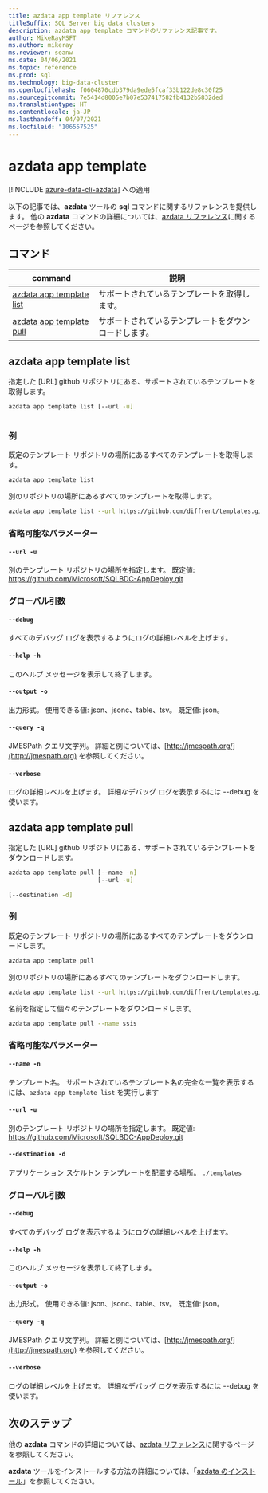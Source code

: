 ```yaml
---
title: azdata app template リファレンス
titleSuffix: SQL Server big data clusters
description: azdata app template コマンドのリファレンス記事です。
author: MikeRayMSFT
ms.author: mikeray
ms.reviewer: seanw
ms.date: 04/06/2021
ms.topic: reference
ms.prod: sql
ms.technology: big-data-cluster
ms.openlocfilehash: f0604870cdb379da9ede5fcaf33b122de8c30f25
ms.sourcegitcommit: 7e5414d8005e7b07e537417582fb4132b5832ded
ms.translationtype: HT
ms.contentlocale: ja-JP
ms.lasthandoff: 04/07/2021
ms.locfileid: "106557525"
---
```

# <a name="azdata-app-template"></a>azdata app template

[!INCLUDE [azure-data-cli-azdata](../../includes/azure-data-cli-azdata.md)] への適用

以下の記事では、**azdata** ツールの **sql** コマンドに関するリファレンスを提供します。 他の **azdata** コマンドの詳細については、[azdata リファレンス](reference-azdata.md)に関するページを参照してください。

## <a name="commands"></a>コマンド

|command|説明|
| --- | --- |
[azdata app template list](#azdata-app-template-list) | サポートされているテンプレートを取得します。
[azdata app template pull](#azdata-app-template-pull) | サポートされているテンプレートをダウンロードします。
## <a name="azdata-app-template-list"></a>azdata app template list
指定した [URL] github リポジトリにある、サポートされているテンプレートを取得します。
```bash
azdata app template list [--url -u] 
                         
```
### <a name="examples"></a>例
既定のテンプレート リポジトリの場所にあるすべてのテンプレートを取得します。
```bash
azdata app template list
```
別のリポジトリの場所にあるすべてのテンプレートを取得します。
```bash
azdata app template list --url https://github.com/diffrent/templates.git
```
### <a name="optional-parameters"></a>省略可能なパラメーター
#### `--url -u`
別のテンプレート リポジトリの場所を指定します。 既定値: https://github.com/Microsoft/SQLBDC-AppDeploy.git
### <a name="global-arguments"></a>グローバル引数
#### `--debug`
すべてのデバッグ ログを表示するようにログの詳細レベルを上げます。
#### `--help -h`
このヘルプ メッセージを表示して終了します。
#### `--output -o`
出力形式。  使用できる値: json、jsonc、table、tsv。  既定値: json。
#### `--query -q`
JMESPath クエリ文字列。 詳細と例については、[http://jmespath.org/](http://jmespath.org) を参照してください。
#### `--verbose`
ログの詳細レベルを上げます。 詳細なデバッグ ログを表示するには --debug を使います。
## <a name="azdata-app-template-pull"></a>azdata app template pull
指定した [URL] github リポジトリにある、サポートされているテンプレートをダウンロードします。
```bash
azdata app template pull [--name -n] 
                         [--url -u]  
                         
[--destination -d]
```
### <a name="examples"></a>例
既定のテンプレート リポジトリの場所にあるすべてのテンプレートをダウンロードします。
```bash
azdata app template pull
```
別のリポジトリの場所にあるすべてのテンプレートをダウンロードします。
```bash
azdata app template list --url https://github.com/diffrent/templates.git
```
名前を指定して個々のテンプレートをダウンロードします。
```bash
azdata app template pull --name ssis            
```
### <a name="optional-parameters"></a>省略可能なパラメーター
#### `--name -n`
テンプレート名。 サポートされているテンプレート名の完全な一覧を表示するには、`azdata app template list` を実行します
#### `--url -u`
別のテンプレート リポジトリの場所を指定します。 既定値: https://github.com/Microsoft/SQLBDC-AppDeploy.git
#### `--destination -d`
アプリケーション スケルトン テンプレートを配置する場所。
`./templates`
### <a name="global-arguments"></a>グローバル引数
#### `--debug`
すべてのデバッグ ログを表示するようにログの詳細レベルを上げます。
#### `--help -h`
このヘルプ メッセージを表示して終了します。
#### `--output -o`
出力形式。  使用できる値: json、jsonc、table、tsv。  既定値: json。
#### `--query -q`
JMESPath クエリ文字列。 詳細と例については、[http://jmespath.org/](http://jmespath.org) を参照してください。
#### `--verbose`
ログの詳細レベルを上げます。 詳細なデバッグ ログを表示するには --debug を使います。

## <a name="next-steps"></a>次のステップ

他の **azdata** コマンドの詳細については、[azdata リファレンス](reference-azdata.md)に関するページを参照してください。 

**azdata** ツールをインストールする方法の詳細については、「[azdata のインストール](..\install\deploy-install-azdata.md)」を参照してください。

